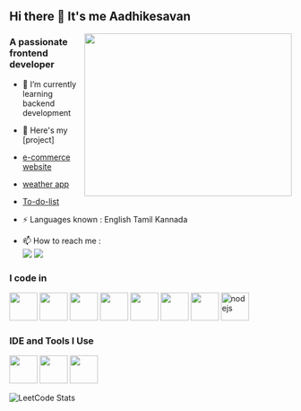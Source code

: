 ## Hi there 👋 It's me Aadhikesavan
<img align="right" width="370" height="290" src="https://i.pinimg.com/originals/47/f0/34/47f0342cec72b800463bf003eac1257e.gif">
<h3>A passionate frontend developer</h3>

- 🌱 I’m currently learning backend development
- 🔭 Here's my [project]
- [e-commerce website](https://aadhikesavan17.github.io/aadhi.project1/)
- [weather app](https://aadhikesavan17.github.io/aadhi.project2_Weather-App/)
- [To-do-list](https://aadhikesavan17.github.io/aadhi.project3_To-do-list/)

-  ⚡ Languages known : English Tamil Kannada
- 📫 How to reach me :
 <br />  [<img src="https://img.shields.io/badge/LinkedIn-0077B5?style=for-the-badge&logo=linkedin&logoColor=white" />](https://www.linkedin.com/in/aadhi-kesavan/)  [<img src="<https://img.shields.io/badge/Gmail-D14836?style=for-the-badge&logo=gmail&logoColor=white" />](aadhikesavan17u@gmail.com)

### I code in
<img height="50" width="50" src="https://img.icons8.com/color/48/000000/python.png" /> <img height="50" width="50" src="https://img.icons8.com/color/48/000000/javascript.png"/> <img height="50" width="50" src="https://img.icons8.com/color/48/000000/react-native.png"/> <img height="50" width="50" src="https://img.icons8.com/color/48/000000/html-5.png" /> <img height="50" width="50" src="https://img.icons8.com/color/48/000000/css3.png" /> <img height="50" width="50" src="https://img.icons8.com/color/48/000000/mysql-logo.png"/> <img height="50" width="50" src="https://img.icons8.com/color/48/000000/bootstrap.png" /> <img width="50" height="50" src="https://img.icons8.com/color/48/nodejs.png" alt="nodejs"/>

### IDE and Tools I Use
<img height="50" width="50" src="https://img.icons8.com/color/48/000000/visual-studio-code-2019.png"/> <img height="50" width="50" src="https://img.icons8.com/color/48/000000/pycharm.png"/> <img height="50" width="50" src="https://img.icons8.com/color/50/000000/git.png"/>

![LeetCode Stats](https://leetcard.jacoblin.cool/Aadhi17?theme=dark&font=Marcellus)
